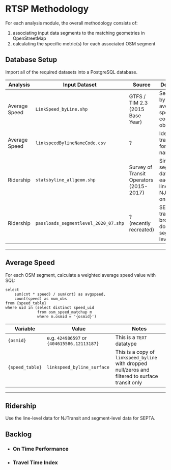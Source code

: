 # RTSP Methodology

For each analysis module, the overall methodology consists of:
1) associating input data segments to the matching geometries in OpenStreetMap
2) calculating the specific metric(s) for each associated OSM segment

## Database Setup

Import all of the required datasets into a PostgreSQL database.

| Analysis | Input Dataset | Source | Description |
| ---      | ---           | ---    | ---         |
| Average Speed | `LinkSpeed_byLine.shp` | GTFS / TIM 2.3 (2015 Base Year) | Segments by line, with average speed and count of observations |
| Average Speed | `linkspeedBylineNameCode.csv` | ? | Identifies the transit mode for each line name |
| Ridership | `statsbyline_allgeom.shp` | Survey of Transit Operators (2015-2017) | Single-segment data for each transit line, used for NJTransit only |
| Ridership | `passloads_segmentlevel_2020_07.shp` | ? (recently recreated) | SEPTA transit lines, broken down to the segment level |

---

## Average Speed


For each OSM segment, calculate a weighted average speed value with SQL:

```
select
    sum(cnt * speed) / sum(cnt) as avgspeed,
    count(speed) as num_obs
from {speed_table}
where uid in (select distinct speed_uid
              from osm_speed_matchup m
              where m.osmid = '{osmid}')
```

| Variable | Value | Notes |
| ---      | ---   | ---   |
| `{osmid}` | e.g. `424986597` or `{404615586,12113187}` | This is a `TEXT` datatype |
| `{speed_table}` | `linkspeed_byline_surface` | This is a copy of `linkspeed_byline` with dropped null/zeros and filtered to surface transit only |

---

## Ridership

Use the line-level data for NJTransit and segment-level data for SEPTA.


## Backlog

- ### On Time Performance

- ### Travel Time Index
